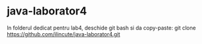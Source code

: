 # java-laborator4

In folderul dedicat pentru lab4, deschide git bash si da copy-paste: git clone https://github.com/ilincute/java-laborator4.git
